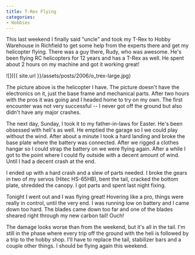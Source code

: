 ```yaml
---
title: T-Rex Flying
categories:
- Hobbies
---
```


This last weekend I finally said "uncle" and took my T-Rex to Hobby Warehouse in Richfield to get some help from the experts there and get my helicopter flying. There was a guy there, Rudy, who was awesome. He's been flying RC helicopters for 12 years and has a T-Rex as well. He spent about 2 hours on my machine and got it working great!

![]({{ site.url }}/assets/posts/2006/o_trex-large.jpg)

The picture above is the helicopter I have. The picture doesn't have the electronics on it, just the base frame and mechanical parts. After two hours with the pros it was going and I headed home to try on my own. The first encounter was not very successful -- I never got off the ground but also didn't have any major crashes.

The next day, Sunday, I took it to my father-in-laws for Easter. He's been obsessed with heli's as well. He emptied the garage so I we could play without the wind. After about a minute I took a hard landing and broke the base plate where the battery was connected. After we rigged a clothes hangar so I could strap the battery on we were flying again. After a while I got to the point where I could fly outside with a decent amount of wind. Until I had a decent crash at the end.

I ended up with a hard crash and a slew of parts needed. I broke the gears in two of my servos (Hitec HS-65HB), bent the tail, cracked the bottom plate, shredded the canopy. I got parts and spent last night fixing.

Tonight I went out and I was flying great! Hovering like a pro, things were really in control, until the very end. I was running low on battery and I came down too hard. The blades came down too far and one of the blades sheared right through my new carbon tail! Ouch!

The damage looks worse than from the weekend, but it's all in the tail. I'm still in the phase where every trip off the ground with the heli is followed by a trip to the hobby shop. I'll have to replace the tail, stabilizer bars and a couple other things. I should be flying again this weekend.
